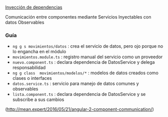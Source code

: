 [Inyección de dependencias](http://academia-binaria.com/angular2-di-inyeccion-de-dependencias/)

Comunicación entre componentes mediante Servicios Inyectables con datos Observables

### Guía
- `ng g s movimientos/datos` :  crea el servicio de datos, pero ojo porque no lo engancha en el módulo
- `movimientos.module.ts` : registro manual del servicio como un proveedor
- `nuevo.component.ts` : declara dependencia de DatosService y delega responsabilidad
- `ng g class  movimientos/modelos/*` : modelos de datos creados como clases o interfaces
- `datos.service.ts` : servicio para manejo de datos comunes y observables
- `lista.component.ts` : declara dependencia de DatosService y se subscribe a sus cambios

(http://mean.expert/2016/05/21/angular-2-component-communication/)
